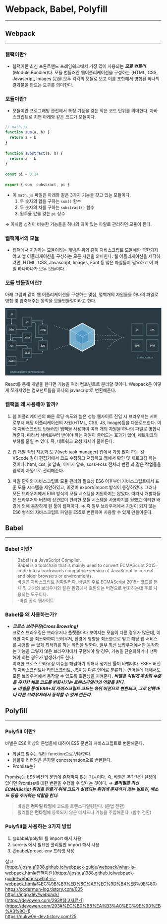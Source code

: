 # Webpack, Babel, Polyfill

---

## Webpack

---

### 웹팩이란?

- 웹팩이란 최신 프론트엔드 프레임워크에서 가장 많이 사용되는 **_모듈 번들러_**(Module Bundler)다. 모듈 번들러란 웹어플리케이션을 구성하는 (HTML, CSS, Javascript, Images 등)을 모두 각각의 모듈로 보고 이를 조합해서 병합된 하나의 결과물을 만드는 도구를 의미한다.

### 모듈이란?

- 모듈이란 프로그래밍 관전에서 특정 기능을 갖는 작은 코드 단위를 의미한다. 자바스크립트로 치면 아래와 같은 코드가 모듈이다.

```jsx
// math.js
function sum(a, b) {
  return a + b
}

function substract(a, b) {
  return a - b
}

const pi = 3.14

export { sum, substract, pi }
```

- 이 `math.js` 파일은 아래와 같은 3가지 기능을 갖고 있는 모듈이다.
  1. 두 숫자의 합을 구하는 `sum()` 함수
  2. 두 숫자의 차를 구하는 `substract()` 함수
  3. 원주율 값을 갖는 `pi` 상수

⇒ 이처럼 성격이 비슷한 기능들을 하나의 의미 있는 파일로 관리하면 모듈이 된다.

### 웹팩에서의 모듈

- 웹팩에서 지칭하는 모듈이라는 개념은 위와 같이 자바스크립트 모듈에만 국한되지 않고 앱 어플리케이션을 구성하는 모든 자원을 의미힌다. 웹 어플리케이션을 제작하려면, HTML, CSS, Javascript, Images, Font 등 많은 파일들이 필요하고 이 파일 하나하나가 모두 모듈이다.

### 모듈 번들링이란?

아래 그림과 같이 웹 어플리케이션을 구성하는 몇십, 몇백개의 자원들을 하나의 파일로 병합 및 압축해주는 동작을 모듈번들링이라고 한다.

<p align="center">
<img src="../../images/frontend/webpack-babel-1.png" width="600">
</p>

React를 통해 개발을 한다면 기능을 여러 컴포넌트로 분리할 것이다. Webpack은 이렇게 쪼개져있는 컴포넌트들을 하나의 javascript로 변환해준다.

### 웹팩을 왜 사용해야 할까?

1. 웹 어플리케이션의 빠른 로딩 속도와 높은 성능
   웹사이트 진입 시 브라우저는 서버로부터 해당 어플리케이션의 자원(HTML, CSS, JS, Image)등을 다운로드한다. 이때 자바스크립트 번들러인 웹팩을 사용하여 여러 개의 자원을 하나의 파일로 병합시켜준다. 따라서 서버로부터 받아야 하는 자원이 줄어드는 효과가 있어, 네트워크의 부하를 줄일 수 있다.
   즉, 네트워크 요청 자체가 줄어든다.

2. 웹 개발 작업 자동화 도구(web task manager)
   웹에서 가장 많이 하는 것 VScode 같이 편집기에서 코드 수정하고 저장하고 웹에서 확인 및 새로고침 하는 것이다.
   html, css, js 압축, 이미지 압축, scss→css 전처리 변환 과 같은 작업들을 웹팩이 자동으로 관리해준다.

3. 파일 단위의 자바스크립트 모듈 관리의 필요성
   ES6 이후부터 자바스크립트에서 표준 모듈 시스템을 제안하였고, 이것이 export/import 방식이 등장하였다. 그러나 모든 브라우저에서 ES6 방식의 모듈 시스템을 지원하지는 않았다. 따라서 개발자들은 브라우저와 버전에 상관없이 편리한 모듈 시스템을 사용하기를 원했고 이러한 배경에 의해 등장하게 된 툴이 웹팩이다. ⇒ 즉 일부 브라우저에서 지원이 되지 않는 ES6 형식의 자바스크립트 파일을 ES5로 변환하여 사용할 수 있게 만들어준다.

## Babel

---

### Babel 이란?

> Babel is a JavaScript Complier.  
> Babel is a toolchain that is mainly used to convert ECMAScript 2015+ code into a backwards compatible version of JavaScript in current and older browsers or environments.  
> 바벨은 자바스크립트 컴파일러다. 바벨은 주로 ECMAScript 2015+ 코드를 현재 및 과거의 브라우저와 같은 환경에서 호환되는 버전으로 변화하는데 주로 사용되는 도구이다.  
> -바벨 공식 웹사이트

### Babel을 왜 사용하는가?

- **_크로스 브라우징(Cross Browsing)_**  
  크로스 브라우징은 브라우저나 플랫폼마다 보여지는 모습이 다른 경우가 많은데, 이러한 차이를 최소화하여 브러우저, 환경에 영향을 최소한으로 받고 해당 웹 서비스를 사용할 수 있게 최적화를 하는 작업을 말한다. 일부 최신 브라우저에서만 동작하는 기능을 그렇지 않은 브라우저에서 구현해야 할 경우, 기능을 단순화하거나 생략해야 하는 경우가 발생하기도 한다.  
  이러한 크로스 브라우징 이슈를 해결하기 위해서 생겨난 툴이 바벨이다. ES6+ 버전의 자바스크립트나 타입스크립트, JSX 등 다른 언어로 분류되는 언어들에 대해서도 모든 브라우저에서 동작할 수 있도록 호환성을 지켜준다. **_바벨은 이렇게 추상화 수준을 유지한 채로 코드를 변화시키는 트랜스파일러의 역할을 한다.  
  ⇒ 바벨을 통해 ES6+의 자바스크립트 코드는 하위 버전으로 변환되고, 그로 인해 IE 나 다른 브라우저에서 동작할 수 있게 만든다._**

## Polyfill

---

### Polyfill 이란?

바벨은 ES6 이상의 문법들에 대하여 ES5 문번의 자바스크립트로 변환해준다.

- 화살표 함수는 일반 function으로 변환한다.
- 템플릿 리터럴은 문자열 concatenation으로 변환한다.
- Promise는?

Promise는 ES5 버전의 문법에 존재하지 않는 기능이다.
즉, 바벨은 추가적인 설정이 없다면 Promise에 대한 변환을 수행할 수 없다는 것이다.
⇒ **_폴리필은 최신 ECMAScript 환경을 만들기 위해 코드가 실행되는 환경에 존재하지 않는 빌트인, 메소드 등을 추가하는 역할을 한다._**

> 바벨은 **컴파일 타임**에 코드를 트랜스파일링한다. (문법 전환)  
> 폴리필은 **런타임**에 등록되지 않은 메서드나 기능을 주입해준다. (함수 전환)

### Polyfill을 사용하는 3가지 방법

1. @babel/polyfill 를 import 해서 사용
2. core-js 에서 필요한 폴리필만 import 해서 사용
3. @babel/preset-env 프리셋 사용

참고  
[https://joshua1988.github.io/webpack-guide/webpack/what-is-webpack.html#웹팩이란](https://joshua1988.github.io/webpack-guide/webpack/what-is-webpack.html#%EC%9B%B9%ED%8C%A9%EC%9D%B4%EB%9E%80)  
https://codermun-log.tistory.com/605  
https://ingg.dev/webpack/  
[https://devowen.com/293#참고자료-1](https://devowen.com/293#%EC%B0%B8%EA%B3%A0%EC%9E%90%EB%A3%8C-1)  
https://nukw0n-dev.tistory.com/25

